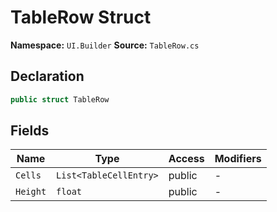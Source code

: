 # TableRow Struct

**Namespace:** `UI.Builder`
**Source:** `TableRow.cs`

## Declaration

```csharp
public struct TableRow
```

## Fields

| Name | Type | Access | Modifiers |
|------|------|--------|-----------|
| `Cells` | `List<TableCellEntry>` | public | - |
| `Height` | `float` | public | - |

